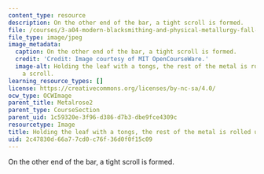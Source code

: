 ```yaml
---
content_type: resource
description: On the other end of the bar, a tight scroll is formed.
file: /courses/3-a04-modern-blacksmithing-and-physical-metallurgy-fall-2008/2c47830d66a77cd0c76f36d0f0f15c09_099.jpg
file_type: image/jpeg
image_metadata:
  caption: On the other end of the bar, a tight scroll is formed.
  credit: 'Credit: Image courtesy of MIT OpenCourseWare.'
  image-alt: Holding the leaf with a tongs, the rest of the metal is rolled up into
    a scroll.
learning_resource_types: []
license: https://creativecommons.org/licenses/by-nc-sa/4.0/
ocw_type: OCWImage
parent_title: Metalrose2
parent_type: CourseSection
parent_uid: 1c59320e-3f96-d386-d7b3-dbe9fce4309c
resourcetype: Image
title: Holding the leaf with a tongs, the rest of the metal is rolled up into a scroll
uid: 2c47830d-66a7-7cd0-c76f-36d0f0f15c09
---
```

On the other end of the bar, a tight scroll is formed.